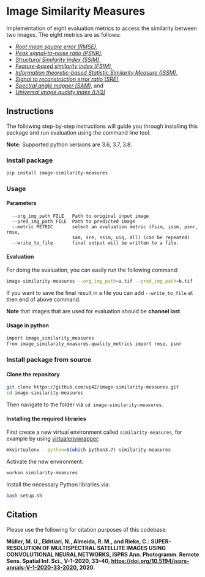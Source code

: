 # Image Similarity Measures

Implementation of eight evaluation metrics to access the similarity between two images. The eight metrics are as follows:

 * <i><a href="https://en.wikipedia.org/wiki/Root-mean-square_deviation">Root mean square error (RMSE)</a></i>,
 * <i><a href="https://en.wikipedia.org/wiki/Peak_signal-to-noise_ratio">Peak signal-to-noise ratio (PSNR)</a></i>,
 * <i><a href="https://en.wikipedia.org/wiki/Structural_similarity">Structural Similarity Index (SSIM)</a></i>,
 * <i><a href="https://www4.comp.polyu.edu.hk/~cslzhang/IQA/TIP_IQA_FSIM.pdf">Feature-based similarity index (FSIM)</a></i>,
 * <i><a href="https://www.tandfonline.com/doi/full/10.1080/22797254.2019.1628617">Information theoretic-based Statistic Similarity Measure (ISSM)</a></i>,
 * <i><a href="https://www.sciencedirect.com/science/article/abs/pii/S0924271618302636">Signal to reconstruction error ratio (SRE)</a></i>,
 * <i><a href="https://ntrs.nasa.gov/citations/19940012238">Spectral angle mapper (SAM)</a></i>, and
 * <i><a href="https://ece.uwaterloo.ca/~z70wang/publications/quality_2c.pdf">Universal image quality index (UIQ)</a></i>

## Instructions

The following step-by-step instructions will guide you through installing this package and run evaluation using the command line tool.

**Note:** Supported python versions are 3.6, 3.7, 3.8.

### Install package
```bash
pip install image-similarity-measures
```

### Usage
#### Parameters
```
  --org_img_path FILE   Path to original input image
  --pred_img_path FILE  Path to predicted image
  --metric METRIC       select an evaluation metric (fsim, issm, psnr, rmse,
                        sam, sre, ssim, uiq, all) (can be repeated)
  --write_to_file       final output will be written to a file.
```

#### Evaluation
For doing the evaluation, you can easily run the following command:

```bash
image-similarity-measures --org_img_path=a.tif --pred_img_path=b.tif
```
If you want to save the final result in a file you can add `--write_to_file` at then end of above command.

**Note** that images that are used for evaluation should be **channel last**.

#### Usage in python
```bash
import image_similarity_measures
from image_similarity_measures.quality_metrics import rmse, psnr
```

### Install package from source

#### Clone the repository

```bash
git clone https://github.com/up42/image-similarity-measures.git
cd image-similarity-measures
```

Then navigate to the folder via `cd image-similarity-measures`.

#### Installing the required libraries

First create a new virtual environment called `similarity-measures`, for example by using
[virtualenvwrapper](https://virtualenvwrapper.readthedocs.io/en/latest/):

```bash
mkvirtualenv --python=$(which python3.7) similarity-measures
```

Activate the new environment:

```bash
workon similarity-measures
```

Install the necessary Python libraries via:

```bash
bash setup.sh
```

## Citation
Please use the following for citation purposes of this codebase:

<strong>Müller, M. U., Ekhtiari, N., Almeida, R. M., and Rieke, C.: SUPER-RESOLUTION OF MULTISPECTRAL
SATELLITE IMAGES USING CONVOLUTIONAL NEURAL NETWORKS, ISPRS Ann. Photogramm. Remote Sens.
Spatial Inf. Sci., V-1-2020, 33–40, https://doi.org/10.5194/isprs-annals-V-1-2020-33-2020, 2020.</strong>
